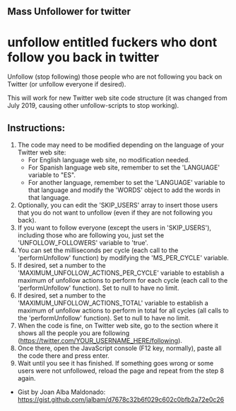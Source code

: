 ## Mass Unfollower for twitter

# unfollow entitled fuckers who dont follow you back in twitter

Unfollow (stop following) those people who are not following you back on Twitter (or unfollow everyone if desired).<br>
	
This will work for new Twitter web site code structure (it was changed from July 2019, causing other unfollow-scripts to stop working).<br>
	
## Instructions:
1. The code may need to be modified depending on the language of your Twitter web site:
	* For English language web site, no modification needed.
	* For Spanish language web site, remember to set the 'LANGUAGE' variable to "ES".
	* For another language, remember to set the 'LANGUAGE' variable to that language and modify the 'WORDS' object to add the words in that language.
2. Optionally, you can edit the 'SKIP_USERS' array to insert those users that you do not want to unfollow (even if they are not following you back).
3. If you want to follow everyone (except the users in 'SKIP_USERS'), including those who are following you, just set the 'UNFOLLOW_FOLLOWERS' variable to 'true'.
4. You can set the milliseconds per cycle (each call to the 'performUnfollow' function) by modifying the 'MS_PER_CYCLE' variable.
5. If desired, set a number to the 'MAXIMUM_UNFOLLOW_ACTIONS_PER_CYCLE' variable to establish a maximum of unfollow actions to perform for each cycle (each call to the 'performUnfollow' function). Set to null to have no limit.
6. If desired, set a number to the 'MAXIMUM_UNFOLLOW_ACTIONS_TOTAL' variable to establish a maximum of unfollow actions to perform in total for all cycles (all calls to the 'performUnfollow' function). Set to null to have no limit.
7. When the code is fine, on Twitter web site, go to the section where it shows all the people you are following (https://twitter.com/YOUR_USERNAME_HERE/following).
8. Once there, open the JavaScript console (F12 key, normally), paste all the code there and press enter.
9. Wait until you see it has finished. If something goes wrong or some users were not unfollowed, reload the page and repeat from the step 8 again.	

* Gist by Joan Alba Maldonado: https://gist.github.com/jalbam/d7678c32b6f029c602c0bfb2a72e0c26